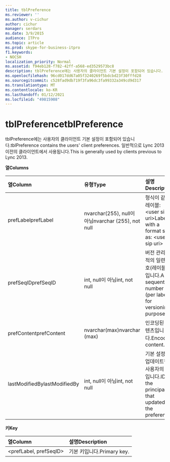 ```yaml
---
title: tblPreference
ms.reviewer: ''
ms.author: v-cichur
author: cichur
manager: serdars
ms.date: 3/9/2015
audience: ITPro
ms.topic: article
ms.prod: skype-for-business-itpro
f1.keywords:
- NOCSH
localization_priority: Normal
ms.assetid: f94eb128-f782-42ff-a568-ed3529573bc8
description: tblPreference에는 사용자의 클라이언트 기본 설정이 포함되어 있습니다. 일반적으로 Lync 2013 이전의 클라이언트에서 사용됩니다.
ms.openlocfilehash: 96cd017dd67a05f3240269f5bdcbd23f30fffd28
ms.sourcegitcommit: c528fad9db719f3fa96dc3fa99332a349cd9d317
ms.translationtype: MT
ms.contentlocale: ko-KR
ms.lasthandoff: 01/12/2021
ms.locfileid: "49815908"
---
```

# <a name="tblpreference"></a><span data-ttu-id="17fa3-104">tblPreference</span><span class="sxs-lookup"><span data-stu-id="17fa3-104">tblPreference</span></span>

<span data-ttu-id="17fa3-105">tblPreference에는 사용자의 클라이언트 기본 설정이 포함되어 있습니다.</span><span class="sxs-lookup"><span data-stu-id="17fa3-105">tblPreference contains the users' client preferences.</span></span> <span data-ttu-id="17fa3-106">일반적으로 Lync 2013 이전의 클라이언트에서 사용됩니다.</span><span class="sxs-lookup"><span data-stu-id="17fa3-106">This is generally used by clients previous to Lync 2013.</span></span>

<span data-ttu-id="17fa3-107">**열**</span><span class="sxs-lookup"><span data-stu-id="17fa3-107">**Columns**</span></span>


| <span data-ttu-id="17fa3-108">**열**</span><span class="sxs-lookup"><span data-stu-id="17fa3-108">**Column**</span></span>            | <span data-ttu-id="17fa3-109">**유형**</span><span class="sxs-lookup"><span data-stu-id="17fa3-109">**Type**</span></span>                        | <span data-ttu-id="17fa3-110">**설명**</span><span class="sxs-lookup"><span data-stu-id="17fa3-110">**Description**</span></span>                                                 |
|:----------------------|:--------------------------------|:----------------------------------------------------------------|
| <span data-ttu-id="17fa3-111">prefLabel</span><span class="sxs-lookup"><span data-stu-id="17fa3-111">prefLabel</span></span>  <br/>      | <span data-ttu-id="17fa3-112">nvarchar(255), null이 아님</span><span class="sxs-lookup"><span data-stu-id="17fa3-112">nvarchar (255), not null</span></span>  <br/> | <span data-ttu-id="17fa3-113">형식이 같은 레이블: \<user sip uri\></span><span class="sxs-lookup"><span data-stu-id="17fa3-113">Label with a format such as: \<user sip uri\></span></span>                   |
| <span data-ttu-id="17fa3-114">prefSeqID</span><span class="sxs-lookup"><span data-stu-id="17fa3-114">prefSeqID</span></span>  <br/>      | <span data-ttu-id="17fa3-115">int, null이 아님</span><span class="sxs-lookup"><span data-stu-id="17fa3-115">int, not null</span></span>  <br/>            | <span data-ttu-id="17fa3-116">버전 관리 목적의 일련 번호(레이블당)입니다.</span><span class="sxs-lookup"><span data-stu-id="17fa3-116">A sequential number (per label) for versioning purposes.</span></span>  <br/> |
| <span data-ttu-id="17fa3-117">prefContent</span><span class="sxs-lookup"><span data-stu-id="17fa3-117">prefContent</span></span>  <br/>    | <span data-ttu-id="17fa3-118">nvarchar(max)</span><span class="sxs-lookup"><span data-stu-id="17fa3-118">nvarchar (max)</span></span>  <br/>           | <span data-ttu-id="17fa3-119">인코딩된 콘텐츠입니다.</span><span class="sxs-lookup"><span data-stu-id="17fa3-119">Encoded content.</span></span>  <br/>                                         |
| <span data-ttu-id="17fa3-120">lastModifiedBy</span><span class="sxs-lookup"><span data-stu-id="17fa3-120">lastModifiedBy</span></span>  <br/> | <span data-ttu-id="17fa3-121">int, null이 아님</span><span class="sxs-lookup"><span data-stu-id="17fa3-121">int, not null</span></span>  <br/>            | <span data-ttu-id="17fa3-122">기본 설정을 업데이트한 사용자의 ID입니다.</span><span class="sxs-lookup"><span data-stu-id="17fa3-122">ID of the principal that updated the preference.</span></span>  <br/>         |

<span data-ttu-id="17fa3-123">**키**</span><span class="sxs-lookup"><span data-stu-id="17fa3-123">**Key**</span></span>

|<span data-ttu-id="17fa3-124">**열**</span><span class="sxs-lookup"><span data-stu-id="17fa3-124">**Column**</span></span>|<span data-ttu-id="17fa3-125">**설명**</span><span class="sxs-lookup"><span data-stu-id="17fa3-125">**Description**</span></span>|
|:-----|:-----|
|\<prefLabel, prefSeqID\>  <br/> |<span data-ttu-id="17fa3-126">기본 키입니다.</span><span class="sxs-lookup"><span data-stu-id="17fa3-126">Primary key.</span></span>  <br/> |


